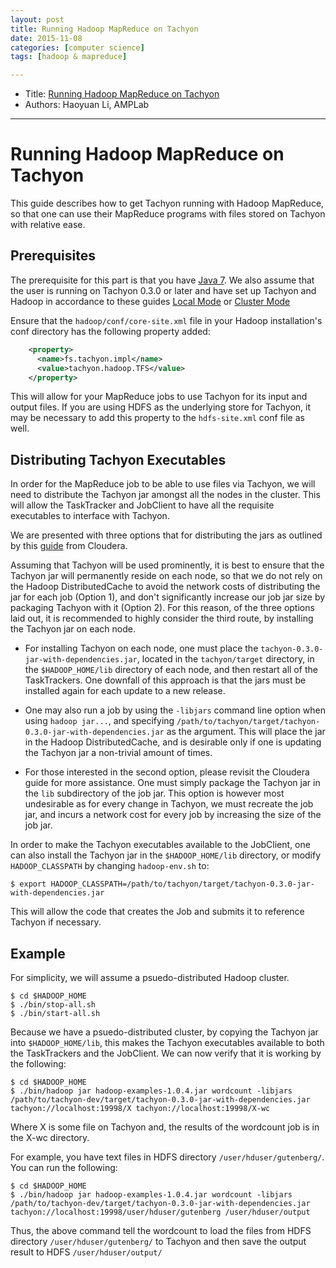 ```yaml
---
layout: post
title: Running Hadoop MapReduce on Tachyon
date: 2015-11-08
categories: [computer science]
tags: [hadoop & mapreduce]

---
```


* Title: [Running Hadoop MapReduce on Tachyon](https://github.com/amplab/tachyon/wiki/Running-Hadoop-MapReduce-on-Tachyon)
* Authors: Haoyuan Li, AMPLab

---

Running Hadoop MapReduce on Tachyon
============


This guide describes how to get Tachyon running with Hadoop MapReduce,
so that one can use their MapReduce programs with files stored on
Tachyon with relative ease.

## Prerequisites

The prerequisite for this part is that you have [Java
7](https://github.com/amplab/tachyon/wiki/Java-setup/). We also assume
that the user is running on Tachyon 0.3.0 or later and have set up
Tachyon and Hadoop in accordance to these guides [Local
Mode](https://github.com/amplab/tachyon/wiki/Running-Tachyon-Locally) or [Cluster
Mode](https://github.com/amplab/tachyon/wiki/Running-Tachyon-on-a-Cluster)

Ensure that the `hadoop/conf/core-site.xml` file in your Hadoop
installation's conf directory has the following property added:

```xml
    <property>
      <name>fs.tachyon.impl</name>
      <value>tachyon.hadoop.TFS</value>
    </property>
```

This will allow for your MapReduce jobs to use Tachyon for its input and
output files. If you are using HDFS as the underlying store for Tachyon,
it may be necessary to add this property to the `hdfs-site.xml` conf
file as well.

## Distributing Tachyon Executables

In order for the MapReduce job to be able to use files via Tachyon, we
will need to distribute the Tachyon jar amongst all the nodes in the
cluster. This will allow the TaskTracker and JobClient to have all the
requisite executables to interface with Tachyon.

We are presented with three options that for distributing the jars as
outlined by this
[guide](http://blog.cloudera.com/blog/2011/01/how-to-include-third-party-libraries-in-your-map-reduce-job/)
from Cloudera.

Assuming that Tachyon will be used prominently, it is best to ensure
that the Tachyon jar will permanently reside on each node, so that we do
not rely on the Hadoop DistributedCache to avoid the network costs of
distributing the jar for each job (Option 1), and don't significantly
increase our job jar size by packaging Tachyon with it (Option 2). For
this reason, of the three options laid out, it is recommended to highly
consider the third route, by installing the Tachyon jar on each node.

-   For installing Tachyon on each node, one must place the
    `tachyon-0.3.0-jar-with-dependencies.jar`, located in the
    `tachyon/target` directory, in the `$HADOOP_HOME/lib` directory of
    each node, and then restart all of the TaskTrackers. One downfall of
    this approach is that the jars must be installed again for each
    update to a new release.

-   One may also run a job by using the `-libjars` command line option
    when using `hadoop jar...`, and specifying
    `/path/to/tachyon/target/tachyon-0.3.0-jar-with-dependencies.jar` as
    the argument. This will place the jar in the Hadoop
    DistributedCache, and is desirable only if one is updating the
    Tachyon jar a non-trivial amount of times.

-   For those interested in the second option, please revisit the
    Cloudera guide for more assistance. One must simply package the
    Tachyon jar in the `lib` subdirectory of the job jar. This option is
    however most undesirable as for every change in Tachyon, we must
    recreate the job jar, and incurs a network cost for every job by
    increasing the size of the job jar.

In order to make the Tachyon executables available to the JobClient, one
can also install the Tachyon jar in the `$HADOOP_HOME/lib` directory, or
modify `HADOOP_CLASSPATH` by changing `hadoop-env.sh` to:

    $ export HADOOP_CLASSPATH=/path/to/tachyon/target/tachyon-0.3.0-jar-with-dependencies.jar

This will allow the code that creates the Job and submits it to
reference Tachyon if necessary.

## Example

For simplicity, we will assume a psuedo-distributed Hadoop cluster.

    $ cd $HADOOP_HOME
    $ ./bin/stop-all.sh
    $ ./bin/start-all.sh

Because we have a psuedo-distributed cluster, by copying the Tachyon jar
into `$HADOOP_HOME/lib`, this makes the Tachyon executables available to
both the TaskTrackers and the JobClient. We can now verify that it is
working by the following:

    $ cd $HADOOP_HOME
    $ ./bin/hadoop jar hadoop-examples-1.0.4.jar wordcount -libjars /path/to/tachyon-dev/target/tachyon-0.3.0-jar-with-dependencies.jar tachyon://localhost:19998/X tachyon://localhost:19998/X-wc

Where X is some file on Tachyon and, the results of the wordcount job is
in the X-wc directory.

For example, you have text files in HDFS directory
`/user/hduser/gutenberg/`. You can run the following:

    $ cd $HADOOP_HOME
    $ ./bin/hadoop jar hadoop-examples-1.0.4.jar wordcount -libjars /path/to/tachyon-dev/target/tachyon-0.3.0-jar-with-dependencies.jar tachyon://localhost:19998/user/hduser/gutenberg /user/hduser/output

Thus, the above command tell the wordcount to load the files from HDFS
directory `/user/hduser/gutenberg/` to Tachyon and then save the output
result to HDFS `/user/hduser/output/`

